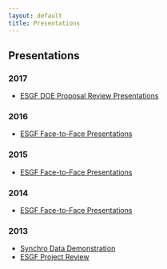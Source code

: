 ```yaml
---
layout: default
title: Presentations
---
```


## Presentations

###   2017

* <a href="2017-DOE-Review.html">ESGF DOE Proposal Review Presentations</a>

### 2016

* <a href="2016-F2F.html"> ESGF Face-to-Face Presentations</a>

### 2015

* <a href="2015-F2F.html"> ESGF Face-to-Face Presentations</a>

### 2014

* <a href="2014-F2F.html"> ESGF Face-to-Face Presentations</a>

### 2013

* <a href="http://esgf.llnl.gov/mov/Synchro-Data-Demonstration-12-2-14-8.08-AM.mov" target="_blank">Synchro Data Demonstration</a>
* <a href="media/pdf/esgf-project-review.pdf" target="_blank">ESGF Project Review</a>

